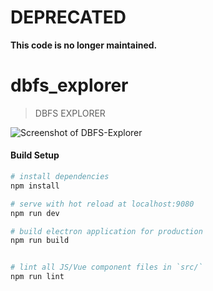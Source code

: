 # DEPRECATED

**This code is no longer maintained.**

# dbfs_explorer

> DBFS EXPLORER

![Screenshot of DBFS-Explorer](screenshots/DBFS_explorer_context_menu.png)

#### Build Setup

``` bash
# install dependencies
npm install

# serve with hot reload at localhost:9080
npm run dev

# build electron application for production
npm run build


# lint all JS/Vue component files in `src/`
npm run lint

```

